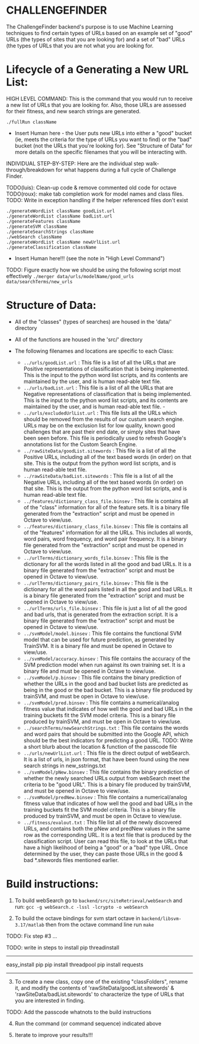 
CHALLENGEFINDER
========================================

The ChallengeFinder backend's purpose is to use Machine Learning techniques to find
certain types of URLs based on an example set of "good" URLs (the types
of sites that you are looking for) and a set of "bad" URLs (the types of
URLs that you are not what you are looking for.


Lifecycle of a Generating a New URL List:
=========================================

HIGH LEVEL COMMAND:
This is the command that you would run to receive a new list of URLs that
you are looking for.  Also, those URLs are assessed for their fitness, and
new search strings are generated.

`./fullRun className`

* Insert Human here - the User puts new URLs into either a "good" bucket (ie,
meets the criteria for the type of URLs you want to find) or the "bad" bucket
(not the URLs that you're looking for). See "Structure of Data" for more
details on the specific filenames that you will be interacting with.


INDIVIDUAL STEP-BY-STEP:
Here are the individual step walk-through/breakdown for what happens during a
full cycle of Challenge Finder.

TODO(luis): Clean-up code & remove commented old code for octave
TODO(roux): make tab completion work for model names and class files.
TODO: Write in exception handling if the helper referenced files don't exist

    ./generateWordList className goodList.url
    ./generateWordList className badList.url
    ./generateFeatures className
    ./generateSVM className
    ./generateSearchStrings className
    ./webSearch className
    ./generateWordList className newUrlList.url
    ./generateClassification className
* Insert Human here!!! (see the note in "High Level Command")

TODO: Figure exactly how we should be using the following script most effectively
`./merger data/urls/modelName/good_urls data/searchTerms/new_urls`


Structure of Data:
========================================

- All of the "classes" (types of searches) are housed in the 'data/' directory
- All of the functions are housed in the 'src/' directory

- The following filenames and locations are specific to each Class:
    - `../urls/goodList.url` : This file is a list of all the URLs that are Positive representations of
      classification that is being implemented. This is the input to the python word list scripts, and
      its contents are maintained by the user, and is human read-able text file.
    - `../urls/badList.url` : This file is a list of all the URLs that are Negative representations of
      classification that is being implemented. This is the input to the python word list scripts, and
      its contents are maintained by the user, and is human read-able text file.                                             -
    - `../urls/excludedUrlList.url` : This file lists all the URLs which should be removed from the results
      of our custum search engine. URLs may be on the exclusion list for low quality, known good challenges
      that are past their end date, or simply sites that have been seen before. This file is periodically
      used to refresh Google's annotations list for the Custom Search Engine.
    - `../rawSiteData/goodList.sitewords` : This file is a list of all the Positive URLs, including all
      of the text based words (in order) on that site.  This is the output from the python word list
      scripts, and is human read-able text file.
    - `../rawSiteData/badList.sitewords` : This file is a list of all the Negative URLs, including all
      of the text based words (in order) on that site.  This is the output from the python word list
      scripts, and is human read-able text file.
    - `../features/dictionary_class_file.binsev` : This file is contains all of the "class" information
      for all of the feature sets.  It is a binary file generated from the "extraction" script and
      must be opened in Octave to view/use.
    - `../features/dictionary_class_file.binsev` : This file is contains all of the "features" information
      for all the URLs.  This includes all words, word pairs, word frequency, and word pair frequency.
      It is a binary file generated from the "extraction" script and must be opened in Octave to view/use.
    - `../urlTerms/dictionary_words_file.binsev` : This file is the dictionary for all the words listed in
      all the good and bad URLs. It is a binary file generated from the "extraction" script and must be
      opened in Octave to view/use.
    - `../urlTerms/dictionary_pairs_file.binsev` : This file is the dictionary for all the word pairs
      listed in all the good and bad URLs. It is a binary file generated from the "extraction" script
      and must be opened in Octave to view/use.
    - `../urlTerms/urls_file.binsev` : This file is just a list of all the good and bad urls, that is
      generated from the extraction script. It is a binary file generated from the "extraction" script
      and must be opened in Octave to view/use.
    - `../svmModel/model.binsev` : This file contains the functional SVM model that can be used for future
      prediction, as generated by TrainSVM.  It is a binary file and must be opened in Octave to view/use.
    - `../svmModel/accuracy.binsev` : This file contains the accuracy of the SVM prediction model when run
      against its own training set. It is a binary file and must be opened in Octave to view/use.
    - `../svmModel/p.binsev` : This file contains the binary prediction of whether the URLs in the good and
      bad bucket lists are predicted as being in the good or the bad bucket.  This is a binary file
      produced by trainSVM, and must be open in Octave to view/use.
    - `../svmModel/pred.binsev` : This file contains a numerical/analog fitness value that indicates
      of how well the good and bad URLs in the training buckets fit the SVM model criteria.  This is a
      binary file produced by trainSVM, and must be open in Octave to view/use.
    - `../searchTerms/newSearchStrings.txt` : This file contains the words and word pairs that should be
      submitted into the Google API, which should be the best indicators for predicting a good URL.
TODO: <Roux> Write a short blurb about the location & function of the passcode file
    - `../urls/newUrlList.url` : This file is the direct output of webSearch.  It is a list of urls, in
      json format, that have been found using the new search strings in new_sstrings.txt
    - `../svmModel/pNew.binsev` : This file contains the binary prediction of whether the newly searched
      URLs output from webSearch meet the criteria to be "good URL".  This is a binary file produced by
      trainSVM, and must be opened in Octave to view/use.
    - `../svmModel/predNew.binsev` : This file contains a numerical/analog fitness value that indicates
      of how well the good and bad URLs in the training buckets fit the SVM model criteria.  This is a
      binary file produced by trainSVM, and must be open in Octave to view/use.
    - `../fitness/evalout.txt` : This file list all of the newly discovered URLs, and contains both the
      pNew and predNew values in the same row as the corresponding URL. It is a text file that is
      produced by the classification script. User can read this file, to look at the URLs that have
      a high likelihood of being a "good" or a "bad" type URL. Once determined by the user, they can
      paste those URLs in the good & bad *.sitewords files mentioned earlier.


Build instructions:
===================

1. To build webSearch go to `backend/src/siteRetrieval/webSearch` and run:
`gcc -g webSearch.c -lssl -lcrypto -o webSearch`

2. To build the octave bindings for svm start octave in `backend/libsvm-3.17/matlab`
then from the octave command line run `make`

TODO: <Luis> Fix step #3 ...

TODO: <ROUX> write in steps to install pip threadinstall
*****
easy_install pip
pip install threadpool
pip install requests
*****

3. To create a new class, copy one of the existing "classFolders", rename it, and
modify the contents of 'rawSiteData/goodList.sitewords' & 'rawSiteData/badList.sitewords'
to characterize the type of URLs that you are interested in finding.

TODO: <Roux> Add the passcode whatnots to the build instructions

4. Run the command (or command sequence) indicated above

5. Iterate to improve your results!!!
